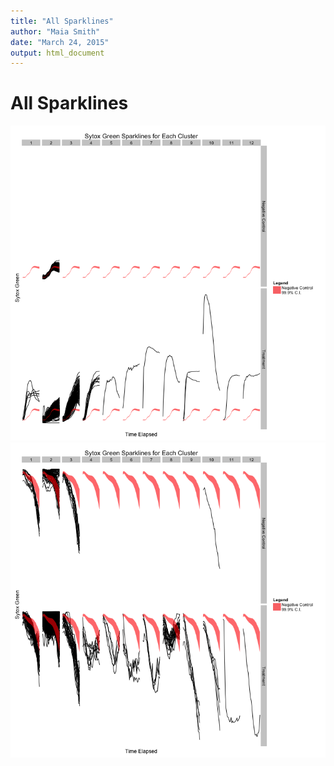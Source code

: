 ```yaml
---
title: "All Sparklines"
author: "Maia Smith"
date: "March 24, 2015"
output: html_document
---
```




All Sparklines
================

<img src="figure/unnamed-chunk-1-1.png" title="plot of chunk unnamed-chunk-1" alt="plot of chunk unnamed-chunk-1" width="1000px" /><img src="figure/unnamed-chunk-1-2.png" title="plot of chunk unnamed-chunk-1" alt="plot of chunk unnamed-chunk-1" width="1000px" />
